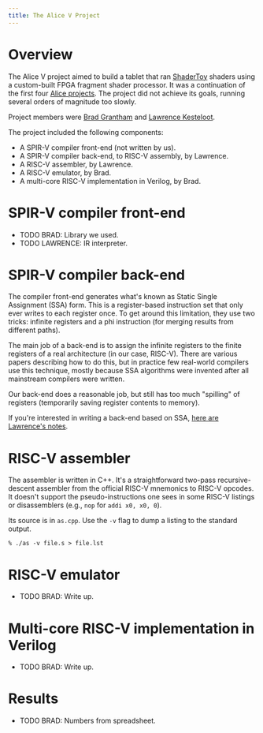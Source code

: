 ```yaml
---
title: The Alice V Project
---
```


# Overview

The Alice V project aimed to build a tablet that ran
[ShaderToy](https://www.shadertoy.com/) shaders using a custom-built
FPGA fragment shader processor. It was a continuation of the first
four [Alice projects](https://lkesteloot.github.io/alice/). The
project did not achieve its goals, running several orders of magnitude
too slowly.

Project members were [Brad Grantham](http://plunk.org/~grantham/) and
[Lawrence Kesteloot](https://www.teamten.com/lawrence/).

The project included the following components:

* A SPIR-V compiler front-end (not written by us).
* A SPIR-V compiler back-end, to RISC-V assembly, by Lawrence.
* A RISC-V assembler, by Lawrence.
* A RISC-V emulator, by Brad.
* A multi-core RISC-V implementation in Verilog, by Brad.

# SPIR-V compiler front-end

* TODO BRAD: Library we used.
* TODO LAWRENCE: IR interpreter.

# SPIR-V compiler back-end

The compiler front-end generates what's known as Static Single Assignment (SSA)
form. This is a register-based instruction set that only ever writes to each
register once. To get around this limitation, they use two tricks: infinite
registers and a phi instruction (for merging results from different paths).

The main job of a back-end is to assign the infinite registers to the finite
registers of a real architecture (in our case, RISC-V). There are various
papers describing how to do this, but in practice few real-world compilers
use this technique, mostly because SSA algorithms were invented after all
mainstream compilers were written.

Our back-end does a reasonable job, but still has too much "spilling" of
registers (temporarily saving register contents to memory).

If you're interested in writing a back-end based on SSA,
[here are Lawrence's notes](compiler.md).

# RISC-V assembler

The assembler is written in C++. It's a straightforward two-pass recursive-descent
assembler from the official RISC-V mnemonics to RISC-V opcodes. It doesn't support
the pseudo-instructions one sees in some RISC-V listings or disassemblers
(e.g., `nop` for `addi x0, x0, 0`).

Its source is in `as.cpp`. Use the `-v` flag to dump a listing to the standard output.

    % ./as -v file.s > file.lst

# RISC-V emulator

* TODO BRAD: Write up.

# Multi-core RISC-V implementation in Verilog

* TODO BRAD: Write up.

# Results

* TODO BRAD: Numbers from spreadsheet.

